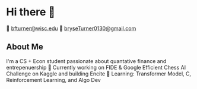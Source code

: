 # Hi there 👋

📧 bfturner@wisc.edu
📧 bryseTurner0130@gmail.com


## About Me  
I'm a CS + Econ student passionate about quantative finance and entrepenuership
🔭 Currently working on FIDE & Google Efficient Chess AI Challenge on Kaggle and building Encite
🌱 Learning: Transformer Model, C, Reinforcement Learning, and Algo Dev

